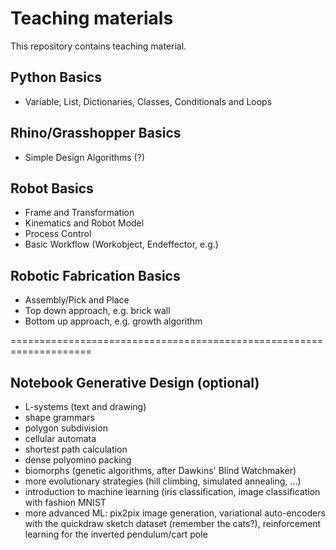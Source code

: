 # Teaching materials
This repository contains teaching material.

## Python Basics
* Variable, List, Dictionaries, Classes, Conditionals and Loops

## Rhino/Grasshopper Basics
* Simple Design Algorithms (?)

## Robot Basics
* Frame and Transformation
* Kinematics and Robot Model
* Process Control
* Basic Workflow (Workobject, Endeffector, e.g.)

## Robotic Fabrication Basics
* Assembly/Pick and Place
* Top down approach, e.g. brick wall
* Bottom up approach, e.g. growth algorithm


====================================================================
## Notebook Generative Design (optional)
* L-systems (text and drawing)
* shape grammars
* polygon subdivision
* cellular automata
* shortest path calculation
* dense polyomino packing
* biomorphs (genetic algorithms, after Dawkins' Blind Watchmaker)
* more evolutionary strategies (hill climbing, simulated annealing, …)
* introduction to machine learning (iris classification, image classification with fashion MNIST
* more advanced ML: pix2pix image generation, variational auto-encoders with the quickdraw sketch dataset (remember the cats?), reinforcement learning for the inverted pendulum/cart pole






